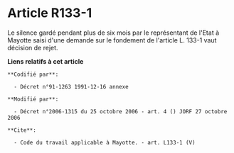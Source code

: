 # Article R133-1

Le silence gardé pendant plus de six mois par le représentant de l'Etat à Mayotte saisi d'une demande sur le fondement de
l'article L. 133-1 vaut décision de rejet.

**Liens relatifs à cet article**

	**Codifié par**:

	  - Décret n°91-1263 1991-12-16 annexe

	**Modifié par**:

	  - Décret n°2006-1315 du 25 octobre 2006 - art. 4 () JORF 27 octobre 2006

	**Cite**:

	  - Code du travail applicable à Mayotte. - art. L133-1 (V)
